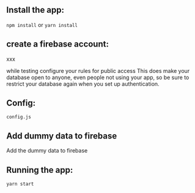 ## Install the app:
`npm install` or `yarn install`

## create a firebase account:
xxx

while testing configure your rules for public access
This does make your database open to anyone, even people not using your app, so be sure to restrict your database again when you set up authentication.


## Config:
`config.js`

## Add dummy data to firebase
Add the dummy data to firebase


## Running the app:
`yarn start`
